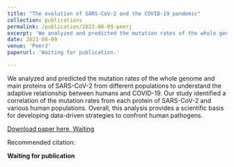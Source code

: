 ```yaml
---
title: "The evolution of SARS-CoV-2 and the COVID-19 pandemic"
collection: publications
permalink: /publication/2023-08-09-peerj
excerpt: 'We analyzed and predicted the mutation rates of the whole genome and main proteins of SARS-CoV-2 from different populations to understand the adaptive relationship between humans and COVID-19. Our study identified a correlation of the mutation rates from each protein of SARS-CoV-2 and various human populations. Overall, this analysis provides a scientific basis for developing data-driven strategies to confront human pathogens.'
date: 2023-08-09
venue: 'PeerJ'
paperurl: 'Waiting for publication.'

---
```

We analyzed and predicted the mutation rates of the whole genome and main proteins of SARS-CoV-2 from different populations to understand the adaptive relationship between humans and COVID-19. Our study identified a correlation of the mutation rates from each protein of SARS-CoV-2 and various human populations. Overall, this analysis provides a scientific basis for developing data-driven strategies to confront human pathogens.

[Download paper here, Waiting](https://ieeexplore.ieee.org/abstract/document/9230015/)

Recommended citation:

**Waiting for publication**
